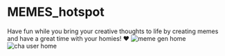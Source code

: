 # MEMES_hotspot

Have fun while you bring your creative thoughts to life by creating memes and have a great time with your homies! ❤
![meme gen home](https://user-images.githubusercontent.com/63282367/192206768-f77be3e5-6a9f-4fc5-91c6-282c2c9272cb.png)
![cha user home](https://user-images.githubusercontent.com/63282367/192206781-42ddb144-36a3-4e1f-b7f5-611dd3dc3107.png)

